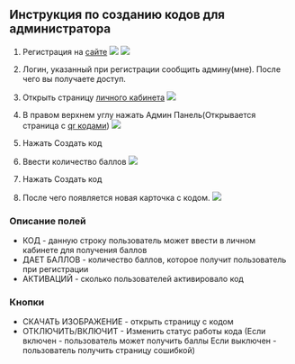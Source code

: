 ## Инструкция по созданию кодов для администратора


1. Регистрация на [сайте](https://framelyc.ru/reg)
    <img src="img1.jpg">
    <img src="img2.jpg">

2. Логин, указанный при регистрации сообщить админу(мне). После чего
вы получаете доступ.

3. Открыть страницу [личного кабинета](https://framelyc.ru/profile)
    <img src="img3.jpg">

4. В правом верхнем углу нажать Админ Панель(Открывается страница с [qr кодами](https://framelyc.ru/admin_codes))
    <img src="img4.jpg">

5. Нажать Создать код
6. Ввести количество баллов
    <img src="img5.jpg">
7. Нажать Создать код
8. После чего появляется новая карточка с кодом.
    <img src="img6.jpg">



### Описание полей

* КОД - данную строку пользователь может ввести в личном кабинете для получения баллов 
* ДАЕТ БАЛЛОВ - количество баллов, которое получит пользователь при регистрации
* АКТИВАЦИЙ - сколько пользователей активировало код

### Кнопки
* СКАЧАТЬ ИЗОБРАЖЕНИЕ - открыть страницу с кодом
* ОТКЛЮЧИТЬ/ВКЛЮЧИТ - Изменить статус работы кода
(Если включен - пользователь может получить баллы Если выключен - пользователь получить страницу сошибкой)